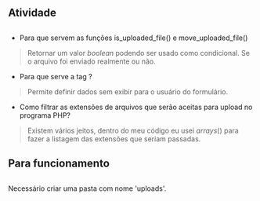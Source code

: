 ## Atividade <h2>

* Para que servem as funções is_uploaded_file() e move_uploaded_file()
>Retornar um valor *boolean* podendo ser usado como condicional. Se o arquivo foi enviado realmente ou não.

* Para que serve a tag <input type="hidden">?
>Permite definir dados sem exibir para o usuário do formulário.

* Como filtrar as extensões de arquivos que serão aceitas para upload no programa PHP?
>Existem vários jeitos, dentro do meu código eu usei *arrays*() para fazer a listagem das extensões que seriam passadas.

## Para funcionamento <h2>
Necessário criar uma pasta com nome 'uploads'.